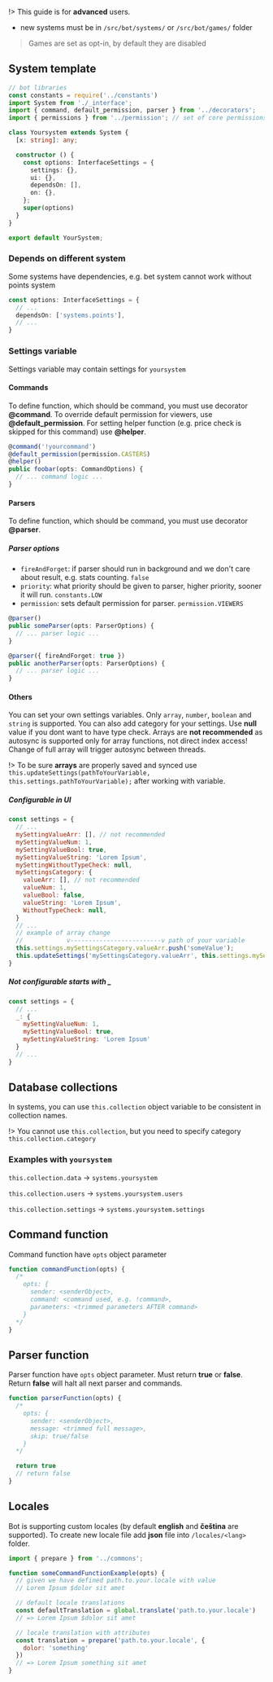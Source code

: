 !> This guide is for **advanced** users.

* new systems must be in `/src/bot/systems/` or `/src/bot/games/` folder

> Games are set as opt-in, by default they are disabled

## System template

``` typescript
// bot libraries
const constants = require('../constants')
import System from './_interface';
import { command, default_permission, parser } from '../decorators';
import { permissions } from '../permission'; // set of core permissions

class Yoursystem extends System {
  [x: string]: any;

  constructor () {
    const options: InterfaceSettings = {
      settings: {},
      ui: {},
      dependsOn: [],
      on: {},
    };
    super(options)
  }
}

export default YourSystem;
```

### Depends on different system

Some systems have dependencies, e.g. bet system cannot work without points system

``` typescript
const options: InterfaceSettings = {
  // ...
  dependsOn: ['systems.points'],
  // ...
}
```

### Settings variable

Settings variable may contain settings for `yoursystem`

#### Commands

To define function, which should be command, you must use decorator **@command**.
To override default permission for viewers, use **@default_permission**.
For setting helper function (e.g. price check is skipped for this command) use **@helper**.

``` javascript
@command('!yourcommand')
@default_permission(permission.CASTERS)
@helper()
public foobar(opts: CommandOptions) {
  // ... command logic ...
}
```

#### Parsers

To define function, which should be command, you must use decorator **@parser**.

##### Parser options

* `fireAndForget`: if parser should run in background and we don't care about
  result, e.g. stats counting. `false`
* `priority`: what priority should be given to parser, higher priority, sooner
  it will run. `constants.LOW`
* `permission`: sets default permission for parser. `permission.VIEWERS`

``` typescript
@parser()
public someParser(opts: ParserOptions) {
  // ... parser logic ...
}

@parser({ fireAndForget: true })
public anotherParser(opts: ParserOptions) {
  // ... parser logic ...
}
```

#### Others

You can set your own settings variables. Only `array`, `number`, `boolean` and `string`
is supported. You can also add category for your settings. Use **null** value
if you dont want to have type check.
Arrays are **not recommended** as autosync is supported only for array functions,
not direct index access! Change of full array will trigger autosync between threads.

!> To be sure **arrays** are properly saved and synced use
   `this.updateSettings(pathToYourVariable, this.settings.pathToYourVariable);`
   after working with variable.

##### Configurable in UI

``` javascript
const settings = {
  // ...
  mySettingValueArr: [], // not recommended
  mySettingValueNum: 1,
  mySettingValueBool: true,
  mySettingValueString: 'Lorem Ipsum',
  mySettingWithoutTypeCheck: null,
  mySettingsCategory: {
    valueArr: [], // not recommended
    valueNum: 1,
    valueBool: false,
    valueString: 'Lorem Ipsum',
    WithoutTypeCheck: null,
  }
  // ...
  // example of array change
  //            v-------------------------v path of your variable
  this.settings.mySettingsCategory.valueArr.push('someValue');
  this.updateSettings('mySettingsCategory.valueArr', this.settings.mySettingsCategory.valueArr);
}
```

##### Not configurable starts with _

``` javascript
const settings = {
  // ...
  _: {
    mySettingValueNum: 1,
    mySettingValueBool: true,
    mySettingValueString: 'Lorem Ipsum'
  }
  // ...
}
```

## Database collections

In systems, you can use `this.collection` object variable to be consistent
in collection names.

!> You cannot use `this.collection`, but you need to specify category `this.collection.category`

### Examples with `yoursystem`

`this.collection.data` -> `systems.yoursystem`

`this.collection.users` -> `systems.yoursystem.users`

`this.collection.settings` -> `systems.yoursystem.settings`

## Command function

Command function have `opts` object parameter

``` javascript
function commandFunction(opts) {
  /*
    opts: {
      sender: <senderObject>,
      command: <command used, e.g. !command>,
      parameters: <trimmed parameters AFTER command>
    }
  */
}
```

## Parser function

Parser function have `opts` object parameter. Must return **true** or **false**.
Return **false** will halt all next parser and commands.

``` javascript
function parserFunction(opts) {
  /*
    opts: {
      sender: <senderObject>,
      message: <trimmed full message>,
      skip: true/false
    }
  */

  return true
  // return false
}
```

## Locales

Bot is supporting custom locales (by default **english** and **čeština** are supported).
To create new locale file add **json** file into `/locales/<lang>` folder.

``` javascript
import { prepare } from '../commons';

function someCommandFunctionExample(opts) {
  // given we have defined path.to.your.locale with value
  // Lorem Ipsum $dolor sit amet

  // default locale translations
  const defaultTranslation = global.translate('path.to.your.locale')
  // => Lorem Ipsum $dolor sit amet

  // locale translation with attributes
  const translation = prepare('path.to.your.locale', {
    dolor: 'something'
  })
  // => Lorem Ipsum something sit amet
}
```